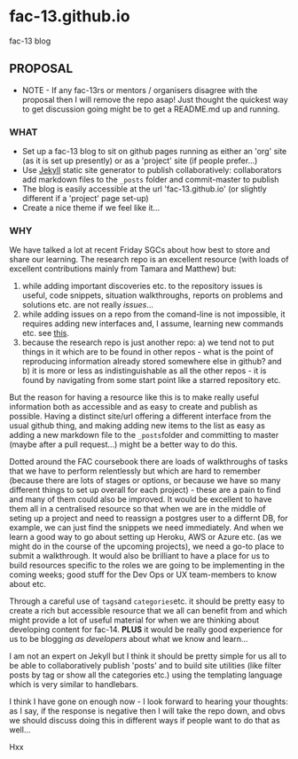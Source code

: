 # fac-13.github.io

fac-13 blog

## PROPOSAL

* NOTE - If any fac-13rs or mentors / organisers disagree with the proposal then I will remove the repo asap! Just thought the quickest way to get discussion going might be to get a README.md up and running.

### WHAT

* Set up a fac-13 blog to sit on github pages running as either an 'org' site (as it is set up presently) or as a 'project' site (if people prefer...)
* Use [Jekyll](https://jekyllrb.com/) static site generator to publish collaboratively: collaborators add markdown files to the `_posts` folder and commit-master to publish
* The blog is easily accessible at the url 'fac-13.github.io' (or slightly different if a 'project' page set-up)
* Create a nice theme if we feel like it...

### WHY

We have talked a lot at recent Friday SGCs about how best to store and share our learning. The research repo is an excellent resource (with loads of excellent contributions mainly from Tamara and Matthew) but:

1.  while adding important discoveries etc. to the repository issues is useful, code snippets, situation walkthroughs, reports on problems and solutions etc. are not really _issues_...
2.  while adding issues on a repo from the comand-line is not impossible, it requires adding new interfaces and, I assume, learning new commands etc. see [this](https://hub.github.com/).
3.  because the research repo is just another repo: a) we tend not to put things in it which are to be found in other repos - what is the point of reproducing information already stored somewhere else in github? and b) it is more or less as indistinguishable as all the other repos - it is found by navigating from some start point like a starred repository etc.

But the reason for having a resource like this is to make really useful information both as accessible and as easy to create and publish as possible. Having a distinct site/url offering a different interface from the usual github thing, and making adding new items to the list as easy as adding a new markdown file to the `_posts`folder and committing to master (maybe after a pull request...) might be a better way to do this.

Dotted around the FAC coursebook there are loads of walkthroughs of tasks that we have to perform relentlessly but which are hard to remember (because there are lots of stages or options, or because we have so many different things to set up overall for each project) - these are a pain to find and many of them could also be improved. It would be excellent to have them all in a centralised resource so that when we are in the middle of seting up a project and need to reassign a postgres user to a differnt DB, for example, we can just find the snippets we need immediately. And when we learn a good way to go about setting up Heroku, AWS or Azure etc. (as we might do in the course of the upcoming projects), we need a go-to place to submit a walkthrough. It would also be brilliant to have a place for us to build resources specific to the roles we are going to be implementing in the coming weeks; good stuff for the Dev Ops or UX team-members to know about etc.

Through a careful use of `tags`and `categories`etc. it should be pretty easy to create a rich but accessible resource that we all can benefit from and which might provide a lot of useful material for when we are thinking about developing content for fac-14. **PLUS** it would be really good experience for us to be blogging _as developers_ about what we know and learn...

I am not an expert on Jekyll but I think it should be pretty simple for us all to be able to collaboratively publish 'posts' and to build site utilities (like filter posts by tag or show all the categories etc.) using the templating language which is very similar to handlebars.

I think I have gone on enough now - I look forward to hearing your thoughts: as I say, if the response is negative then I will take the repo down, and obvs we should discuss doing this in different ways if people want to do that as well...

Hxx
